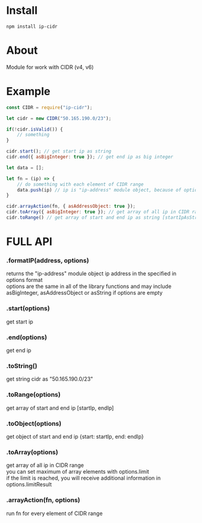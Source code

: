 # Install 
`npm install ip-cidr`

# About
Module for work with CIDR (v4, v6)

# Example
```js
const CIDR = require("ip-cidr");

let cidr = new CIDR("50.165.190.0/23"); 

if(!cidr.isValid()) {
    // something 
}

cidr.start(); // get start ip as string
cidr.end({ asBigInteger: true }); // get end ip as big integer

let data = [];

let fn = (ip) => {
    // do something with each element of CIDR range    
    data.push(ip) // ip is "ip-address" module object, because of option asAddressObject is true 
}

cidr.arrayAction(fn, { asAddressObject: true });
cidr.toArray({ asBigInteger: true }); // get array of all ip in CIDR range as big integer;
cidr.toRange() // get array of start and end ip as string [startIpAsString, endIpAsString]

```

# FULL API
### .formatIP(address, options)
returns the "ip-address" module object ip address in the specified in options format    
options are the same in all of the library functions and may include asBigInteger, asAddressObject or asString if options are empty

### .start(options)
get start ip

### .end(options)
get end ip

### .toString() 
get string cidr as "50.165.190.0/23"

### .toRange(options) 
get array of start and end ip [startIp, endIp]

### .toObject(options) 
get object of start and end ip {start: startIp, end: endIp}

### .toArray(options) 
get array of all ip in CIDR range  
you can set maximum of array elements with options.limit  
if the limit is reached, you will receive additional information in options.limitResult

### .arrayAction(fn, options)
run fn for every element of CIDR range



